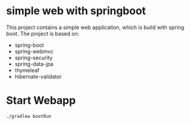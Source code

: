 simple web with springboot
==========================

This project contains a simple web application, which is build with spring boot.
The project is based on:
 * spring-boot
 * spring-webmvc
 * spring-security
 * spring-data-jpa
 * thymeleaf
 * hibernate-validator

Start Webapp
============

	./gradlew bootRun

